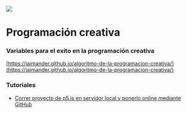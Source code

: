 ![](https://github.com/jaimander/nd-programacioncreativa/blob/main/docs/fp-gh-code.png)
# Programación creativa 

### Variables para el exito en la programación creativa
[https://jaimander.github.io/algoritmo-de-la-programacion-creativa/](https://jaimander.github.io/algoritmo-de-la-programacion-creativa/)

### Tutoriales
- [Correr proyecto de p5.js en servidor local y ponerlo online mediante GitHub](https://github.com/jaimander/nd-programacioncreativa/wiki/p5.js-en-servidor-local-y-ponerlo-en-l%C3%ADnea-usando-GitHub)

